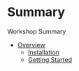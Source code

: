 # Summary

Workshop Summary

* [Overview](Introduction/README.md)
    * [Installation](Introduction/installation.md)
    * [Getting Started](Introduction/GettingStarted.md)